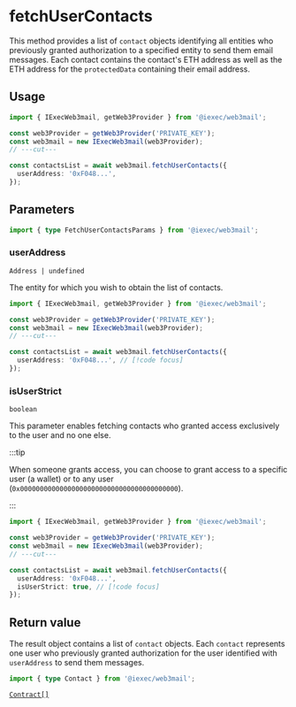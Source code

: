 # fetchUserContacts

This method provides a list of `contact` objects identifying all entities who
previously granted authorization to a specified entity to send them email
messages. Each contact contains the contact's ETH address as well as the ETH
address for the `protectedData` containing their email address.

## Usage

```ts twoslash
import { IExecWeb3mail, getWeb3Provider } from '@iexec/web3mail';

const web3Provider = getWeb3Provider('PRIVATE_KEY');
const web3mail = new IExecWeb3mail(web3Provider);
// ---cut---

const contactsList = await web3mail.fetchUserContacts({
  userAddress: '0xF048...',
});
```

## Parameters

```ts twoslash
import { type FetchUserContactsParams } from '@iexec/web3mail';
```

### userAddress

`Address | undefined`

The entity for which you wish to obtain the list of contacts.

```ts twoslash
import { IExecWeb3mail, getWeb3Provider } from '@iexec/web3mail';

const web3Provider = getWeb3Provider('PRIVATE_KEY');
const web3mail = new IExecWeb3mail(web3Provider);
// ---cut---

const contactsList = await web3mail.fetchUserContacts({
  userAddress: '0xF048...', // [!code focus]
});
```

### isUserStrict

`boolean`

This parameter enables fetching contacts who granted access exclusively to the
user and no one else.

:::tip

When someone grants access, you can choose to grant access to a specific
user (a wallet) or to any user
(`0x0000000000000000000000000000000000000000`).

:::

```ts twoslash
import { IExecWeb3mail, getWeb3Provider } from '@iexec/web3mail';

const web3Provider = getWeb3Provider('PRIVATE_KEY');
const web3mail = new IExecWeb3mail(web3Provider);
// ---cut---

const contactsList = await web3mail.fetchUserContacts({
  userAddress: '0xF048...',
  isUserStrict: true, // [!code focus]
});
```

## Return value

The result object contains a list of `contact` objects. Each `contact`
represents one user who previously granted authorization for the user identified
with `userAddress` to send them messages.

```ts twoslash
import { type Contact } from '@iexec/web3mail';
```

[`Contract[]`](../types.md#contact)
